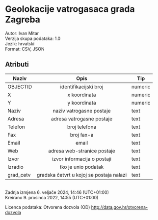 # Geolokacije vatrogasaca grada Zagreba

Autor: Ivan Mitar  
Verzija skupa podataka: 1.0  
Jezik: hrvatski  
Format: CSV, JSON

## Atributi

| Naziv     |                   Opis                   | Tip     |
| --------- | :--------------------------------------: | ------- |
| OBJECTID  |          identifikacijski broj           | numeric |
| X         |               x koordinata               | numeric |
| Y         |               y koordinata               | numeric |
| Naziv     |         naziv vatrogasne postaje         | text    |
| Adresa    |        adresa vatrogasne postaje         | text    |
| Telefon   |              broj telefona               | text    |
| Fax       |                broj fax-a                | text    |
| Email     |                  email                   | text    |
| Web       |       adresa web-stranice postaje        | text    |
| Izvor     |       izvor informacija o postaji        | text    |
| Izradio   |           tko je unio podatak            | text    |
| grad_cetv | gradska četvrt u kojoj se postaja nalazi | text    |

\
Zadnja izmjena 6. veljače 2024, 14:46 (UTC+01:00)  
Kreirano 9. prosinca 2022, 14:55 (UTC+01:00)

Licenca podataka:
Otvorena dozvola (OD)
<http://data.gov.hr/otvorena-dozvola>
